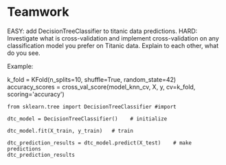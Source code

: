 # Teamwork

EASY: add DecisionTreeClassifier to titanic data predictions. 
HARD: Investigate what is cross-validation and implement cross-validation on any classification model you prefer on Titanic data. Explain to each other, what do you see. 

Example: 
 
k_fold = KFold(n_splits=10, shuffle=True, random_state=42)
accuracy_scores = cross_val_score(model_knn_cv, X, y, cv=k_fold, scoring='accuracy')


```pt
from sklearn.tree import DecisionTreeClassifier #import

dtc_model = DecisionTreeClassifier()    # initialize

dtc_model.fit(X_train, y_train)   # train

dtc_prediction_results = dtc_model.predict(X_test)    # make predictions
dtc_prediction_results
```
